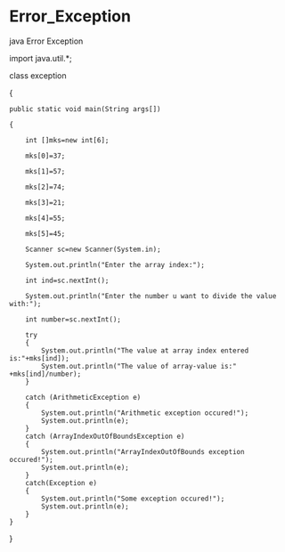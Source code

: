 # Error_Exception
java Error Exception

import java.util.*;

class exception

{

	public static void main(String args[])
	
	{
	
		int []mks=new int[6];
		
		mks[0]=37;
		
		mks[1]=57;
		
		mks[2]=74;
		
		mks[3]=21;
		
		mks[4]=55;
		
		mks[5]=45;
		
		Scanner sc=new Scanner(System.in);
		
		System.out.println("Enter the array index:");
		
		int ind=sc.nextInt();
		
		System.out.println("Enter the number u want to divide the value with:");
		
		int number=sc.nextInt();

		try
		{
			System.out.println("The value at array index entered is:"+mks[ind]);
			System.out.println("The value of array-value is:" +mks[ind]/number);
		}
		
		catch (ArithmeticException e)
		{
			System.out.println("Arithmetic exception occured!");
			System.out.println(e);
		}
		catch (ArrayIndexOutOfBoundsException e)
		{
			System.out.println("ArrayIndexOutOfBounds exception occured!");
			System.out.println(e);
		}
		catch(Exception e)
		{
			System.out.println("Some exception occured!");
			System.out.println(e);
		}
	}
}
